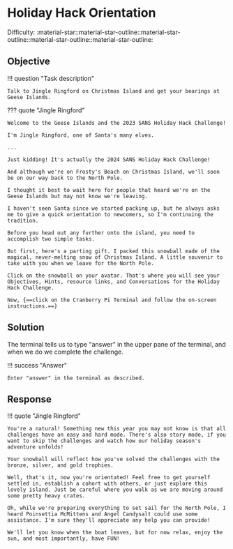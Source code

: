 # Holiday Hack Orientation

Difficulty: :material-star::material-star-outline::material-star-outline::material-star-outline::material-star-outline:

## Objective

!!! question "Task description"

    Talk to Jingle Ringford on Christmas Island and get your bearings at Geese Islands.

??? quote "Jingle Ringford"

    Welcome to the Geese Islands and the 2023 SANS Holiday Hack Challenge!

    I'm Jingle Ringford, one of Santa's many elves.

    ...

    Just kidding! It's actually the 2024 SANS Holiday Hack Challenge!

    And although we're on Frosty's Beach on Christmas Island, we'll soon be on our way back to the North Pole.

    I thought it best to wait here for people that heard we're on the Geese Islands but may not know we're leaving.

    I haven't seen Santa since we started packing up, but he always asks me to give a quick orientation to newcomers, so I'm continuing the tradition.

    Before you head out any further onto the island, you need to accomplish two simple tasks.

    But first, here's a parting gift. I packed this snowball made of the magical, never-melting snow of Christmas Island. A little souvenir to take with you when we leave for the North Pole.

    Click on the snowball on your avatar. That's where you will see your Objectives, Hints, resource links, and Conversations for the Holiday Hack Challenge.

    Now, {==click on the Cranberry Pi Terminal and follow the on-screen instructions.==}

## Solution

The terminal tells us to type "answer" in the upper pane of the terminal, and when we do we complete the challenge.

!!! success "Answer"

    Enter "answer" in the terminal as described.

## Response

!!! quote "Jingle Ringford"

    You're a natural! Something new this year you may not know is that all challenges have an easy and hard mode. There's also story mode, if you want to skip the challenges and watch how our holiday season's adventure unfolds!

    Your snowball will reflect how you've solved the challenges with the bronze, silver, and gold trophies.

    Well, that's it, now you're orientated! Feel free to get yourself settled in, establish a cohort with others, or just explore this lovely island. Just be careful where you walk as we are moving around some pretty heavy crates.

    Oh, while we're preparing everything to set sail for the North Pole, I heard Poinsettia McMittens and Angel Candysalt could use some assistance. I'm sure they'll appreciate any help you can provide!

    We'll let you know when the boat leaves, but for now relax, enjoy the sun, and most importantly, have FUN!

